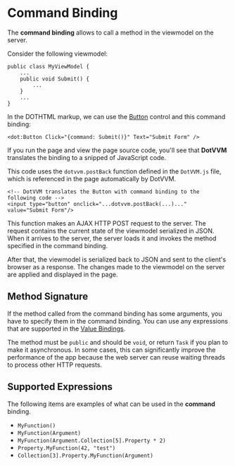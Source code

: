 # Command Binding

The **command binding** allows to call a method in the viewmodel on the server.
 
Consider the following viewmodel:

```CSHARP
public class MyViewModel {
    ...
    public void Submit() {
        ...
    }
    ...
}
```

In the DOTHTML markup, we can use the [Button](/docs/controls/builtin/Button/{branch}) control and this command binding:

```DOTHTML
<dot:Button Click="{command: Submit()}" Text="Submit Form" />
```

If you run the page and view the page source code, you'll see that **DotVVM** translates the binding to a snipped of JavaScript code.

This code uses the `dotvvm.postBack` function defined in the `DotVVM.js` file, which is referenced in the page automatically by DotVVM.

```DOTHTML
<!-- DotVVM translates the Button with command binding to the following code -->
<input type="button" onclick="...dotvvm.postBack(...)..." value="Submit Form"/>
```

This function makes an AJAX HTTP POST request to the server. The request contains the current state of the viewmodel serialized in JSON. 
When it arrives to the server, the server loads it and invokes the method specified in the command binding. 

After that, the viewmodel is serialized back to JSON and sent to the client's browser as a response. The changes made to the viewmodel 
on the server are applied and displayed in the page.

## Method Signature

If the method called from the command binding has some arguments, you have to specify them in the command binding. 
You can use any expressions that are supported in the [Value Bindings](/docs/tutorials/basics-value-binding/{branch}).

The method must be `public` and should be `void`, or return `Task` if you plan to make it asynchronous.
In some cases, this can significantly improve the performance of the app because the web server can reuse waiting threads to process other HTTP requests.

## Supported Expressions

The following items are examples of what can be used in the **command** binding.

* `MyFunction()`
* `MyFunction(Argument)`
* `MyFunction(Argument.Collection[5].Property * 2)`
* `Property.MyFunction(42, "test")`
* `Collection[3].Property.MyFunction(Argument)`
